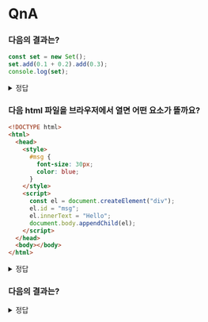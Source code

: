 # QnA

### 다음의 결과는?

```js
const set = new Set();
set.add(0.1 + 0.2).add(0.3);
console.log(set);
```

<details>
<summary>정답</summary>

`Set(2) {0.30000000000000004, 0.3}`
0.1+0.2는 부동소수점 오차로 인해 0.3과 다른 값이 나옵니다.
따라서 set는 둘을 다른 값으로 보고 각각 추가합니다.

</details>

### 다음 html 파일을 브라우저에서 열면 어떤 요소가 뜰까요?

```html
<!DOCTYPE html>
<html>
  <head>
    <style>
      #msg {
        font-size: 30px;
        color: blue;
      }
    </style>
    <script>
      const el = document.createElement("div");
      el.id = "msg";
      el.innerText = "Hello";
      document.body.appendChild(el);
    </script>
  </head>
  <body></body>
</html>
```

<details>
<summary>정답</summary>

아무것도 뜨지 않습니다.  
HTML 파싱의 순서는 아래와 같습니다.

1. style 태그를 만나 CSSOM을 생성합니다.
2. script 태그를 만나 자바스크립트 엔진이 실행됩니다.
3. 이때 body 태그가 파싱되기 전이라, 오류가 발생하여 DOM에 아무것도 추가되지 않습니다.
4. 빈 body 태그가 파싱됩니다.

</details>

### 다음의 결과는?

<details>
<summary>정답</summary>

</details>
